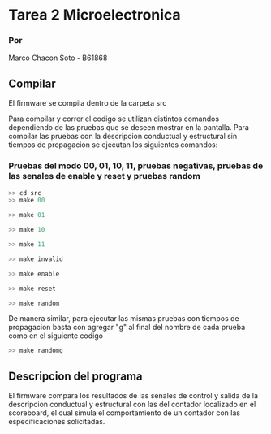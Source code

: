 # Tarea 2 Microelectronica
### Por
Marco Chacon Soto - B61868
## Compilar

El firmware se compila dentro de la carpeta src

Para compilar y correr el codigo se utilizan distintos comandos dependiendo de las pruebas que se deseen mostrar en la pantalla. Para compilar las pruebas con la descripcion conductual y estructural sin tiempos de propagacion se ejecutan los siguientes comandos:

### Pruebas del modo 00, 01, 10, 11, pruebas negativas, pruebas de las senales de enable y reset y pruebas random

```c
>> cd src
>> make 00
```

```c
>> make 01
```

```c
>> make 10
```

```c
>> make 11
```

```c
>> make invalid
```

```c
>> make enable
```

```c
>> make reset
```

```c
>> make random
```

De manera similar, para ejecutar las mismas pruebas con tiempos de propagacion basta con agregar "g" al final del nombre de cada prueba como en el siguiente codigo


```c
>> make randomg
```
## Descripcion del programa

El firmware compara los resultados de las senales de control y salida de la descripcion conductual y estructural con las del contador localizado en el scoreboard, el cual simula el comportamiento de un contador con las especificaciones solicitadas.


